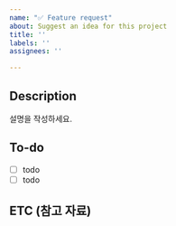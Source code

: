 ```yaml
---
name: "✅ Feature request"
about: Suggest an idea for this project
title: ''
labels: ''
assignees: ''

---
```


## Description

설명을 작성하세요.

## To-do

- [ ] todo
- [ ] todo

## ETC (참고 자료)
